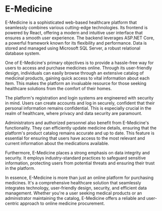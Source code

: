 # E-Medicine
E-Medicine is a sophisticated web-based healthcare platform that seamlessly combines various cutting-edge technologies. Its frontend is powered by React, offering a modern and intuitive user interface that ensures a smooth user experience. The backend leverages ASP.NET Core, a powerful framework known for its flexibility and performance. Data is stored and managed using Microsoft SQL Server, a robust relational database system.

One of E-Medicine's primary objectives is to provide a hassle-free way for users to access and purchase medicines online. Through its user-friendly design, individuals can easily browse through an extensive catalog of medicinal products, gaining quick access to vital information about each item. This makes the platform an invaluable resource for those seeking healthcare solutions from the comfort of their homes.

The platform's registration and login systems are engineered with security in mind. Users can create accounts and log in securely, confident that their personal information remains confidential. This is especially crucial in the realm of healthcare, where privacy and data security are paramount.

Administrators and authorized personnel also benefit from E-Medicine's functionality. They can efficiently update medicine details, ensuring that the platform's product catalog remains accurate and up to date. This feature is essential for ensuring that users have access to the most relevant and current information about the medications available.

Furthermore, E-Medicine places a strong emphasis on data integrity and security. It employs industry-standard practices to safeguard sensitive information, protecting users from potential threats and ensuring their trust in the platform.

In essence, E-Medicine is more than just an online platform for purchasing medicines. It's a comprehensive healthcare solution that seamlessly integrates technology, user-friendly design, security, and efficient data management. Whether you're a user seeking medical products or an administrator maintaining the catalog, E-Medicine offers a reliable and user-centric approach to online medicine procurement.
